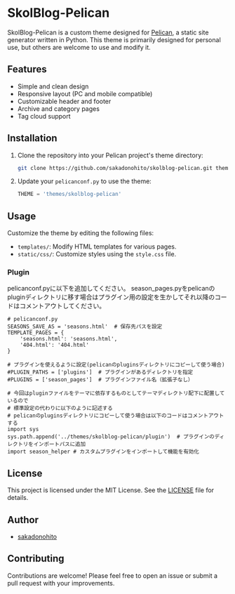 # SkolBlog-Pelican

SkolBlog-Pelican is a custom theme designed for [Pelican](https://getpelican.com/), a static site generator written in Python. This theme is primarily designed for personal use, but others are welcome to use and modify it.

## Features

- Simple and clean design
- Responsive layout (PC and mobile compatible)
- Customizable header and footer
- Archive and category pages
- Tag cloud support

## Installation

1. Clone the repository into your Pelican project's theme directory:

   ```bash
   git clone https://github.com/sakadonohito/skolblog-pelican.git themes/skolblog-pelican
   ```

2. Update your `pelicanconf.py` to use the theme:

   ```python
   THEME = 'themes/skolblog-pelican'
   ```

## Usage

Customize the theme by editing the following files:
- `templates/`: Modify HTML templates for various pages.
- `static/css/`: Customize styles using the `style.css` file.

### Plugin 
pelicanconf.pyに以下を追加してください。
season_pages.pyをpelicanのpluginディレクトリに移す場合はプラグイン用の設定を生かしてそれ以降のコードはコメントアウトしてください。

```pytohn
# pelicanconf.py
SEASONS_SAVE_AS = 'seasons.html'  # 保存先パスを設定
TEMPLATE_PAGES = {
    'seasons.html': 'seasons.html',
    '404.html': '404.html'
}

# プラグインを使えるように設定(pelicanのpluginsディレクトリにコピーして使う場合)
#PLUGIN_PATHS = ['plugins']  # プラグインがあるディレクトリを指定
#PLUGINS = ['season_pages']  # プラグインファイル名（拡張子なし）

# 今回はpluginファイルをテーマに依存するものとしてテーマディレクトリ配下に配置しているので
# 標準設定の代わりに以下のように記述する
# pelicanのpluginsディレクトリにコピーして使う場合は以下のコードはコメントアウトする
import sys
sys.path.append('../themes/skolblog-pelican/plugin')  # プラグインのディレクトリをインポートパスに追加
import season_helper # カスタムプラグインをインポートして機能を有効化
```

## License

This project is licensed under the MIT License. See the [LICENSE](./LICENSE) file for details.

## Author

- [sakadonohito](https://github.com/sakadonohito)

## Contributing

Contributions are welcome! Please feel free to open an issue or submit a pull request with your improvements.
